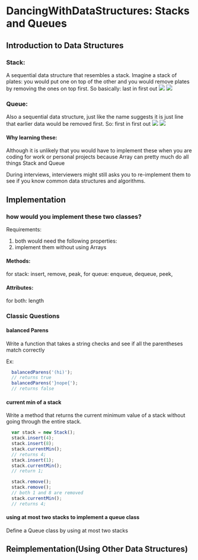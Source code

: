 # DancingWithDataStructures: Stacks and Queues
## Introduction to Data Structures
### Stack: ###
A sequential data structure that resembles a stack.
Imagine a stack of plates: you would put one on top of the other
and you would remove plates by removing the ones on top first. So basically: last in first out
![](https://dan4kent.files.wordpress.com/2015/10/stack-of-dirty-dishes.jpg)
![](http://i.imgur.com/IG8cK9U.gif)

### Queue: ###
Also a sequential data structure, just like the name suggests
it is just line that earlier data would be removed first. So: first in first out
![](http://blog-daibhandai.rhcloud.com/wp-content/uploads/2016/06/delete.jpg)
![](https://lh3.googleusercontent.com/-R0BB9DlP9qk/Vh-QWw-DarI/AAAAAAAArGE/hwlbIt56S5kHU9W5NI0mNzkAoKsNCbxxQ/w450-h315/BdnXT7h.gif)

#### Why learning these: ####
Although it is unlikely that you would have to implement these when you are coding
for work or personal projects because Array can pretty much do all things Stack and Queue

During interviews, interviewers might still asks you to re-implement them to see if
you know common data structures and algorithms.

## Implementation
### how would you implement these two classes? ###
Requirements:
1. both would need the following properties:
2. implement them without using Arrays
#### Methods: ####
for stack: insert, remove, peak,
for queue: enqueue, dequeue, peek,
#### Attributes: ####
for both: length

### Classic Questions
#### balanced Parens ####
Write a function that takes a string checks and see if all the parentheses
match correctly

Ex:
``` javascript
  balancedParens('(hi)');
  // returns true
  balancedParens('}nope{');
  // returns false
```

#### current min of a stack ####
Write a method that returns the current minimum value of a stack
without going through the entire stack.
``` javascript
  var stack = new Stack();
  stack.insert(4);
  stack.insert(8);
  stack.currentMin();
  // returns 4;
  stack.insert(1);
  stack.currentMin();
  // return 1;

  stack.remove();
  stack.remove();
  // both 1 and 8 are removed
  stack.currentMin();
  // returns 4;
```
#### using at most two stacks to implement a queue class ####
Define a Queue class by using at most two stacks
##  Reimplementation(Using Other Data Structures)
